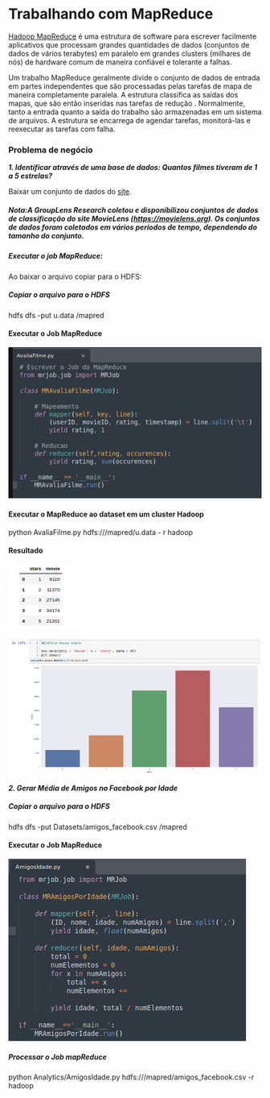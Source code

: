 # Trabalhando com MapReduce

[Hadoop MapReduce](https://hadoop.apache.org/docs/r1.2.1/mapred_tutorial.html#Overview) é uma estrutura de software para escrever facilmente aplicativos que processam grandes quantidades de dados (conjuntos de dados de vários terabytes) em paralelo em grandes clusters (milhares de nós) de hardware comum de maneira confiável e tolerante a falhas.

Um trabalho MapReduce geralmente divide o conjunto de dados de entrada em partes independentes que são processadas pelas tarefas de mapa de maneira completamente paralela. A estrutura classifica as saídas dos mapas, que são então inseridas nas tarefas de redução . Normalmente, tanto a entrada quanto a saída do trabalho são armazenadas em um sistema de arquivos. A estrutura se encarrega de agendar tarefas, monitorá-las e reexecutar as tarefas com falha.


### Problema de negócio

***1. Identificar através de uma base de dados: Quantos filmes tiveram de 1 a 5 estrelas?***

Baixar um conjunto de dados do [site](https://grouplens.org/datasets/movielens/). 

##### Nota:A GroupLens Research coletou e disponibilizou conjuntos de dados de classificação do site MovieLens (https://movielens.org). Os conjuntos de dados foram coletados em vários períodos de tempo, dependendo do tamanho do conjunto.

##### Executar o job MapReduce:

Ao baixar o arquivo copiar para o HDFS:

##### Copiar o arquivo para o HDFS 
hdfs dfs -put u.data /mapred

#### Executar o Job MapReduce

![job_mapreduce](img/job_mapreduce.png)

#### Executar o MapReduce ao dataset em um cluster Hadoop

python AvaliaFilme.py hdfs:///mapred/u.data - r hadoop

#### Resultado 
![resultado_stars](img/result_stars.png)

![resultado_grafico](img/result_movie.png)

***2. Gerar Média de Amigos no Facebook por Idade***

##### Copiar o arquivo para o HDFS
hdfs dfs -put Datasets/amigos_facebook.csv /mapred

#### Executar o Job MapReduce
![amigos_idade](img/AmigosIdade.png)

##### Processar o Job mapReduce
python Analytics/AmigosIdade.py hdfs:///mapred/amigos_facebook.csv -r hadoop
